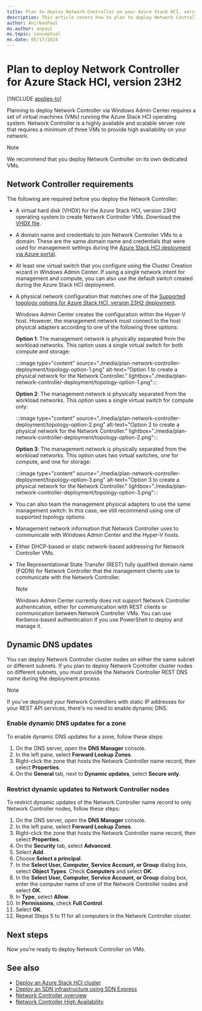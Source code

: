 ```yaml
---
title: Plan to deploy Network Controller on your Azure Stack HCI, version 23H2 cluster
description: This article covers how to plan to deploy Network Controller on your Azure Stack HCI via Windows Admin Center on a set of virtual machines (VMs).
author: AnirbanPaul
ms.author: anpaul
ms.topic: conceptual
ms.date: 05/17/2024
---
```


# Plan to deploy Network Controller for Azure Stack HCI, version 23H2

[!INCLUDE [applies-to](../../includes/hci-applies-to-23h2.md)]

Planning to deploy Network Controller via Windows Admin Center requires a set of virtual machines (VMs) running the Azure Stack HCI operating system. Network Controller is a highly available and scalable server role that requires a minimum of three VMs to provide high availability on your network.

> [!NOTE]
> We recommend that you deploy Network Controller on its own dedicated VMs.

## Network Controller requirements

The following are required before you deploy the Network Controller:

- A virtual hard disk (VHDX) for the Azure Stack HCI, version 23H2 operating system to create Network Controller VMs. Download the [VHDX file](../deploy/download-azure-stack-hci-23h2-software.md#download-azure-stack-hci-version-23h2-software).
- A domain name and credentials to join Network Controller VMs to a domain. These are the same domain name and credentials that were used for management settings during the [Azure Stack HCI deployment via Azure portal]( ../deploy/deploy-via-portal.md#specify-management-settings).
- At least one virtual switch that you configure using the Cluster Creation wizard in Windows Admin Center. If using a single network intent for management and compute, you can also use the default switch created during the Azure Stack HCI deployment.
- A physical network configuration that matches one of the [Supported topology options for Azure Stack HCI, version 23H2 deployment](../deploy/deployment-introduction.md#supported-network-topologies).

    Windows Admin Center creates the configuration within the Hyper-V host. However, the management network must connect to the host physical adapters according to one of the following three options:

    **Option 1**: The management network is physically separated from the workload networks. This option uses a single virtual switch for both compute and storage:

    :::image type="content" source="./media/plan-network-controller-deployment/topology-option-1.png" alt-text="Option 1 to create a physical network for the Network Controller." lightbox="./media/plan-network-controller-deployment/topology-option-1.png":::

    **Option 2**: The management network is physically separated from the workload networks. This option uses a single virtual switch for compute only:

    :::image type="content" source="./media/plan-network-controller-deployment/topology-option-2.png" alt-text="Option 2 to create a physical network for the Network Controller." lightbox="./media/plan-network-controller-deployment/topology-option-2.png":::

    **Option 3**: The management network is physically separated from the workload networks. This option uses two virtual switches, one for compute, and one for storage:

    :::image type="content" source="./media/plan-network-controller-deployment/topology-option-3.png" alt-text="Option 3 to create a physical network for the Network Controller." lightbox="./media/plan-network-controller-deployment/topology-option-3.png":::

- You can also team the management physical adapters to use the same management switch. In this case, we still recommend using one of supported topology options.
- Management network information that Network Controller uses to communicate with Windows Admin Center and the Hyper-V hosts.
- Either DHCP-based or static network-based addressing for Network Controller VMs.
- The Representational State Transfer (REST) fully qualified domain name (FQDN) for Network Controller that the management clients use to communicate with the Network Controller.

   > [!NOTE]
   > Windows Admin Center currently does not support Network Controller authentication, either for communication with REST clients or communication between Network Controller VMs. You can use Kerberos-based authentication if you use PowerShell to deploy and manage it.

## Dynamic DNS updates

You can deploy Network Controller cluster nodes on either the same subnet or different subnets. If you plan to deploy Network Controller cluster nodes on different subnets, you must provide the Network Controller REST DNS name during the deployment process.

> [!NOTE]
> If you've deployed your Network Controllers with static IP addresses for your REST API services, there's no need to enable dynamic DNS.

### Enable dynamic DNS updates for a zone

To enable dynamic DNS updates for a zone, follow these steps:

1. On the DNS server, open the **DNS Manager** console.
1. In the left pane, select **Forward Lookup Zones**.
1. Right-click the zone that hosts the Network Controller name record, then select **Properties**.
1. On the **General** tab, next to **Dynamic updates**, select **Secure only**.

### Restrict dynamic updates to Network Controller nodes

To restrict dynamic updates of the Network Controller name record to only Network Controller nodes, follow these steps:

1. On the DNS server, open the **DNS Manager** console.
1. In the left pane, select **Forward Lookup Zones**.
1. Right-click the zone that hosts the Network Controller name record, then select **Properties**.
1. On the **Security** tab, select **Advanced**.
1. Select **Add**.
1. Choose **Select a principal**.
1. In the **Select User, Computer, Service Account, or Group** dialog box, select **Object Types**. Check **Computers** and select **OK**.
1. In the **Select User, Computer, Service Account, or Group** dialog box, enter the computer name of one of the Network Controller nodes and select **OK**.
1. In **Type**, select **Allow**.
1. In **Permissions**, check **Full Control**.
1. Select **OK**.
1. Repeat Steps 5 to 11 for all computers in the Network Controller cluster.

## Next steps

Now you’re ready to deploy Network Controller on VMs.

## See also

- [Deploy an Azure Stack HCI cluster](../deploy/deploy-via-portal.md)
- [Deploy an SDN infrastructure using SDN Express](../deploy/sdn-express-23h2.md)
- [Network Controller overview](plan-network-controller-deployment-overview.md)
- [Network Controller High Availability](/windows-server/networking/sdn/technologies/plan-network-controller-deployment/plan-network-controller-deployment-high-availability)